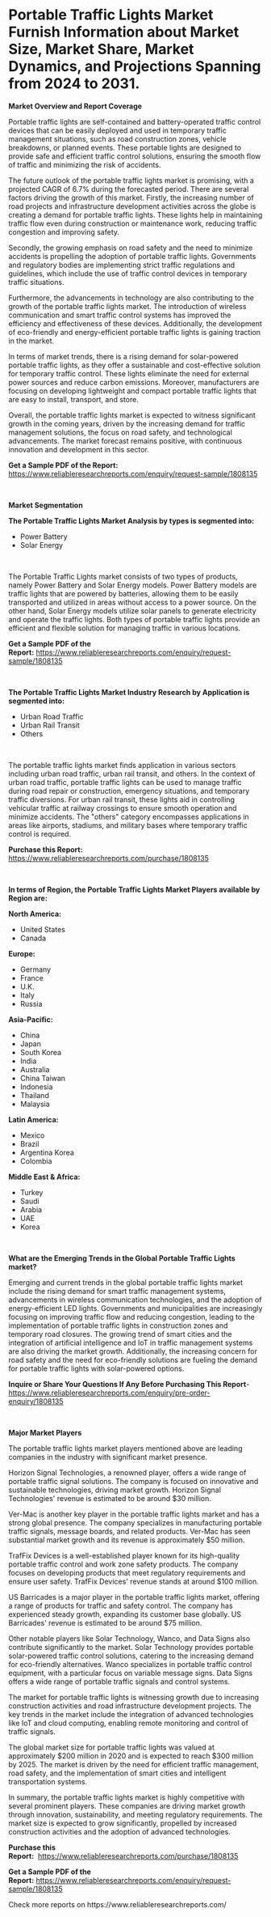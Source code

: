 <p><h1>Portable Traffic Lights Market Furnish Information about Market Size, Market Share, Market Dynamics, and Projections Spanning from 2024 to 2031.</h1></p><p><strong>Market Overview and Report Coverage</strong></p>
<p><p>Portable traffic lights are self-contained and battery-operated traffic control devices that can be easily deployed and used in temporary traffic management situations, such as road construction zones, vehicle breakdowns, or planned events. These portable lights are designed to provide safe and efficient traffic control solutions, ensuring the smooth flow of traffic and minimizing the risk of accidents.</p><p>The future outlook of the portable traffic lights market is promising, with a projected CAGR of 6.7% during the forecasted period. There are several factors driving the growth of this market. Firstly, the increasing number of road projects and infrastructure development activities across the globe is creating a demand for portable traffic lights. These lights help in maintaining traffic flow even during construction or maintenance work, reducing traffic congestion and improving safety.</p><p>Secondly, the growing emphasis on road safety and the need to minimize accidents is propelling the adoption of portable traffic lights. Governments and regulatory bodies are implementing strict traffic regulations and guidelines, which include the use of traffic control devices in temporary traffic situations.</p><p>Furthermore, the advancements in technology are also contributing to the growth of the portable traffic lights market. The introduction of wireless communication and smart traffic control systems has improved the efficiency and effectiveness of these devices. Additionally, the development of eco-friendly and energy-efficient portable traffic lights is gaining traction in the market.</p><p>In terms of market trends, there is a rising demand for solar-powered portable traffic lights, as they offer a sustainable and cost-effective solution for temporary traffic control. These lights eliminate the need for external power sources and reduce carbon emissions. Moreover, manufacturers are focusing on developing lightweight and compact portable traffic lights that are easy to install, transport, and store.</p><p>Overall, the portable traffic lights market is expected to witness significant growth in the coming years, driven by the increasing demand for traffic management solutions, the focus on road safety, and technological advancements. The market forecast remains positive, with continuous innovation and development in this sector.</p></p>
<p><strong>Get a Sample PDF of the Report:</strong> <a href="https://www.reliableresearchreports.com/enquiry/request-sample/1808135">https://www.reliableresearchreports.com/enquiry/request-sample/1808135</a></p>
<p>&nbsp;</p>
<p><strong>Market Segmentation</strong></p>
<p><strong>The Portable Traffic Lights Market Analysis by types is segmented into:</strong></p>
<p><ul><li>Power Battery</li><li>Solar Energy</li></ul></p>
<p>&nbsp;</p>
<p><p>The Portable Traffic Lights market consists of two types of products, namely Power Battery and Solar Energy models. Power Battery models are traffic lights that are powered by batteries, allowing them to be easily transported and utilized in areas without access to a power source. On the other hand, Solar Energy models utilize solar panels to generate electricity and operate the traffic lights. Both types of portable traffic lights provide an efficient and flexible solution for managing traffic in various locations.</p></p>
<p><strong>Get a Sample PDF of the Report:</strong>&nbsp;<a href="https://www.reliableresearchreports.com/enquiry/request-sample/1808135">https://www.reliableresearchreports.com/enquiry/request-sample/1808135</a></p>
<p>&nbsp;</p>
<p><strong>The Portable Traffic Lights Market Industry Research by Application is segmented into:</strong></p>
<p><ul><li>Urban Road Traffic</li><li>Urban Rail Transit</li><li>Others</li></ul></p>
<p>&nbsp;</p>
<p><p>The portable traffic lights market finds application in various sectors including urban road traffic, urban rail transit, and others. In the context of urban road traffic, portable traffic lights can be used to manage traffic during road repair or construction, emergency situations, and temporary traffic diversions. For urban rail transit, these lights aid in controlling vehicular traffic at railway crossings to ensure smooth operation and minimize accidents. The "others" category encompasses applications in areas like airports, stadiums, and military bases where temporary traffic control is required.</p></p>
<p><strong>Purchase this Report:</strong>&nbsp; <a href="https://www.reliableresearchreports.com/purchase/1808135">https://www.reliableresearchreports.com/purchase/1808135</a></p>
<p>&nbsp;</p>
<p><strong>In terms of Region, the Portable Traffic Lights Market Players available by Region are:</strong></p>
<p>
    <p> <strong> North America: </strong>
        <ul>
            <li>United States</li>
            <li>Canada</li>
        </ul>
        </p> 
    <p> <strong> Europe: </strong>
        <ul>
            <li>Germany</li>
            <li>France</li>
            <li>U.K.</li>
            <li>Italy</li>
            <li>Russia</li>
        </ul>
        </p> 
    <p> <strong> Asia-Pacific: </strong>
        <ul>
            <li>China</li>
            <li>Japan</li>
            <li>South Korea</li>
            <li>India</li>
            <li>Australia</li>
            <li>China Taiwan</li>
            <li>Indonesia</li>
            <li>Thailand</li>
            <li>Malaysia</li>
        </ul>
        </p> 
    <p> <strong> Latin America: </strong>
        <ul>
            <li>Mexico</li>
            <li>Brazil</li>
            <li>Argentina Korea</li>
            <li>Colombia</li>
        </ul>
        </p> 
    <p> <strong> Middle East & Africa: </strong>
        <ul>
            <li>Turkey</li>
            <li>Saudi</li>
            <li>Arabia</li>
            <li>UAE</li>
            <li>Korea</li>
        </ul>
    </p>
    </p>
<p>&nbsp;</p>
<p><strong>What are the Emerging Trends in the Global Portable Traffic Lights market?</strong></p>
<p><p>Emerging and current trends in the global portable traffic lights market include the rising demand for smart traffic management systems, advancements in wireless communication technologies, and the adoption of energy-efficient LED lights. Governments and municipalities are increasingly focusing on improving traffic flow and reducing congestion, leading to the implementation of portable traffic lights in construction zones and temporary road closures. The growing trend of smart cities and the integration of artificial intelligence and IoT in traffic management systems are also driving the market growth. Additionally, the increasing concern for road safety and the need for eco-friendly solutions are fueling the demand for portable traffic lights with solar-powered options.</p></p>
<p><strong>Inquire or Share Your Questions If Any Before Purchasing This Report</strong>- <a href="https://www.reliableresearchreports.com/enquiry/pre-order-enquiry/1808135">https://www.reliableresearchreports.com/enquiry/pre-order-enquiry/1808135</a></p>
<p>&nbsp;</p>
<p><strong>Major Market Players</strong></p>
<p><p>The portable traffic lights market players mentioned above are leading companies in the industry with significant market presence. </p><p>Horizon Signal Technologies, a renowned player, offers a wide range of portable traffic signal solutions. The company is focused on innovative and sustainable technologies, driving market growth. Horizon Signal Technologies' revenue is estimated to be around $30 million.</p><p>Ver-Mac is another key player in the portable traffic lights market and has a strong global presence. The company specializes in manufacturing portable traffic signals, message boards, and related products. Ver-Mac has seen substantial market growth and its revenue is approximately $50 million.</p><p>TrafFix Devices is a well-established player known for its high-quality portable traffic control and work zone safety products. The company focuses on developing products that meet regulatory requirements and ensure user safety. TrafFix Devices' revenue stands at around $100 million.</p><p>US Barricades is a major player in the portable traffic lights market, offering a range of products for traffic and safety control. The company has experienced steady growth, expanding its customer base globally. US Barricades' revenue is estimated to be around $75 million.</p><p>Other notable players like Solar Technology, Wanco, and Data Signs also contribute significantly to the market. Solar Technology provides portable solar-powered traffic control solutions, catering to the increasing demand for eco-friendly alternatives. Wanco specializes in portable traffic control equipment, with a particular focus on variable message signs. Data Signs offers a wide range of portable traffic signals and control systems.</p><p>The market for portable traffic lights is witnessing growth due to increasing construction activities and road infrastructure development projects. The key trends in the market include the integration of advanced technologies like IoT and cloud computing, enabling remote monitoring and control of traffic signals.</p><p>The global market size for portable traffic lights was valued at approximately $200 million in 2020 and is expected to reach $300 million by 2025. The market is driven by the need for efficient traffic management, road safety, and the implementation of smart cities and intelligent transportation systems.</p><p>In summary, the portable traffic lights market is highly competitive with several prominent players. These companies are driving market growth through innovation, sustainability, and meeting regulatory requirements. The market size is expected to grow significantly, propelled by increased construction activities and the adoption of advanced technologies.</p></p>
<p><strong>Purchase this Report:</strong>&nbsp;&nbsp;<a href="https://www.reliableresearchreports.com/purchase/1808135">https://www.reliableresearchreports.com/purchase/1808135</a></p>
<p></p>
<p><strong>Get a Sample PDF of the Report:</strong>&nbsp;<a href="https://www.reliableresearchreports.com/enquiry/request-sample/1808135">https://www.reliableresearchreports.com/enquiry/request-sample/1808135</a></p>
<p>Check more reports on https://www.reliableresearchreports.com/</p>